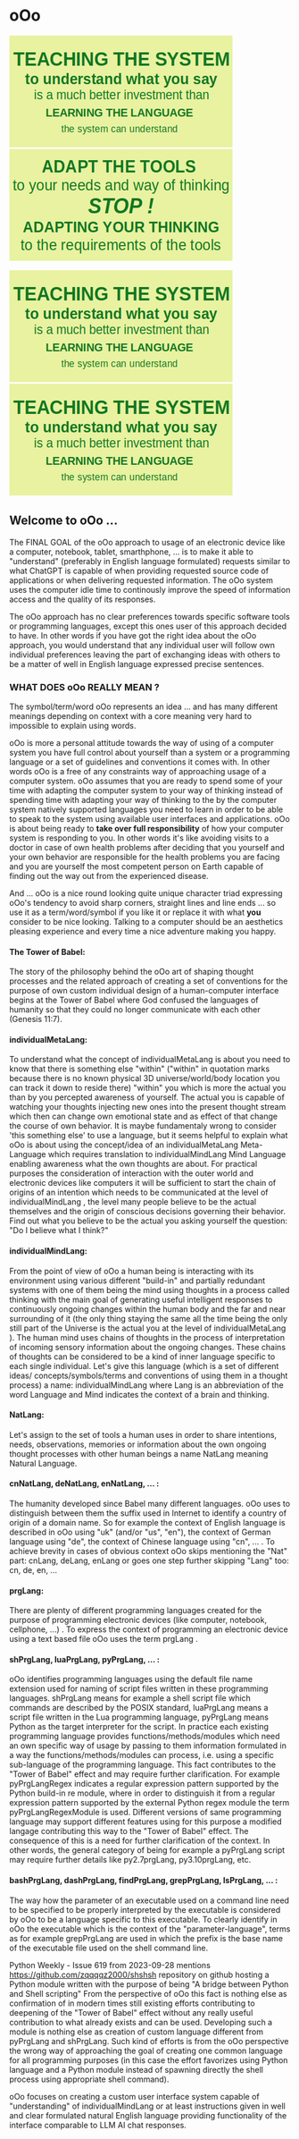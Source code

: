 # oOo 
![oOo Guidelines 01 png](o0o_about_guidelines.o0o_001.png "There is only NOW, so start teaching it NOW ...") 
![oOo Guidelines 03 png](o0o_about_guidelines.o0o_003.png "There is only NOW, so start adapting them NOW ...") 

![oOo Guidelines gif](o0o_about_guidelines.o0o.gif "May the power of  oOo  be with you!") 
![oOo Guidelines gif](o0o_about_guidelines.o0o.gif "Be well and have a best day ever!") 

##	Welcome to		**oOo**		...

The FINAL GOAL of the  oOo  approach to usage of an electronic device like a computer, notebook, tablet, smarthphone, ... is to make it able to "understand" (preferably in English language formulated) requests similar to what ChatGPT is capable of when providing requested source code of applications or when delivering requested information. The  oOo  system uses the computer idle time to continously improve the speed of information access and the quality of its responses. 

The oOo approach has no clear preferences towards specific software tools or programming languages, except this ones user of this approach decided to have. In other words if you have got the right idea about the oOo approach, you would understand that any individual user will follow own individual preferences leaving the part of exchanging ideas with others to be a matter of well in English language expressed precise sentences. 

### WHAT DOES  oOo  REALLY MEAN ?

The symbol/term/word  oOo  represents an idea ... and has many different meanings depending on context with a core meaning very hard to impossible to explain using words. 

oOo  is more a personal attitude towards the way of using of a computer system you have full control about yourself than a system or a programming language or a set of guidelines and conventions it comes with. In other words  oOo  is a free of any constraints way of approaching usage of a computer system.   oOo  assumes that you are ready to spend some of your time with adapting the computer system to your way of thinking instead of spending time with adapting your way of thinking to the by the computer system natively supported languages you need to learn in order to be able to speak to the system using available user interfaces and applications.  oOo is about being ready to **take over full responsibility** of how your computer system is responding to you. In other words it's like avoiding visits to a doctor in case of own health problems after deciding that you yourself and your own behavior are responsible for the health problems you are facing and you are yourself the most competent person on Earth capable of finding out the way out from the experienced disease. 

And ...  oOo  is a nice round looking quite unique character triad expressing oOo's tendency to avoid sharp corners, straight lines and line ends ... so use it as a term/word/symbol if you like it or replace it with what **you** consider to be nice looking. Talking to a computer should be an aesthetics pleasing experience and every time a nice adventure making you happy. 

####	The Tower of Babel:
The story of the philosophy behind the   oOo   art of shaping thought processes and the related approach of creating a set of conventions for the purpose of own custom individual design of a human-computer interface begins at the Tower of Babel where God confused the languages of humanity so that they could no longer communicate with each other (Genesis 11:7). 

####	individualMetaLang:
To understand what the concept of   individualMetaLang   is about you need to know that there is something else "within" ("within" in quotation marks because there is no known physical 3D universe/world/body location you can track it down to reside there) "within" you which is more the actual you than by you percepted awareness of yourself. The actual you is capable of watching your thoughts injecting new ones into the present thought stream which then can change own emotional state and as effect of that change the course of own behavior. It is maybe fundamentaly wrong to consider 'this something else' to use a language, but it seems helpful to explain what  oOo  is about using the concept/idea of an  individualMetaLang  Meta-Language which requires translation to  individualMindLang  Mind Language enabling awareness what the own thoughts are about. For practical purposes the consideration of interaction with the outer world and electronic devices like computers it will be sufficient to start the chain of origins of an intention which needs to be communicated at the level of  individualMindLang  , the level many people believe to be the actual themselves and the origin of conscious decisions governing their behavior. Find out what you believe to be the actual you asking yourself the question: "Do I believe what I think?"
		
####	individualMindLang: 
From the point of view of   oOo   a human being is interacting with its environment using various different "build-in" and partially redundant systems with one of them being the mind using thoughts in a process called thinking with the main goal of generating useful intelligent responses to continuously ongoing changes within the human body and the far and near surrounding of it (the only thing staying the same all the time being the only still part of the Universe is the actual you at the level of    individualMetaLang   ). 
		The human mind uses chains of thoughts in the process of interpretation of incoming sensory information about the ongoing changes. These chains of thoughts can be considered to be a kind of inner language specific to each single individual. Let's give this language (which is a set of different ideas/ concepts/symbols/terms and conventions of using them in a thought process) a name:   individualMindLang   where Lang is an abbreviation of the word Language and Mind indicates the context of a brain and thinking. 
		
####	NatLang:
Let's assign to the set of tools a human uses in order to share intentions, needs, observations, memories or information about the own ongoing thought processes with other human beings a name   NatLang   meaning Natural Language. 

####	cnNatLang, deNatLang, enNatLang, ... :
The humanity developed since Babel many different languages.   oOo   uses to distinguish between them the suffix used in Internet to identify a country of origin of a domain name. So for example the context of English language is described in  oOo  using  "uk"  (and/or "us", "en"), the context of German language using "de",  the context of Chinese language using "cn", ...   .   To achieve brevity in cases of obvious context  oOo  skips mentioning the "Nat" part: cnLang, deLang, enLang or goes one step further skipping "Lang" too: cn, de, en, ...

####	prgLang:
There are plenty of different programming languages created for the purpose of programming electronic devices (like computer, notebook, cellphone, ...) . To express the context of programming an electronic device using a text based file   oOo   uses the term   prgLang   . 

####	shPrgLang, luaPrgLang, pyPrgLang, ... :
  oOo   identifies programming languages using the default file name extension used for naming of script files written in these programming languages.   shPrgLang   means for example a shell script file which commands are described by the POSIX standard, luaPrgLang means a script file written in the Lua programming language, pyPrgLang means Python as the target interpreter for the script. 
In practice each existing programming language provides functions/methods/modules which need an own specific way of usage by passing to them information formulated in a way the functions/methods/modules can process, i.e. using a specific sub-language of the programming language. This fact contributes to the "Tower of Babel" effect and may require further clarification. For example   pyPrgLangRegex   indicates a regular expression pattern supported by the Python build-in   re   module, where in order to distinguish it from a regular expression pattern supported by the external Python regex module the term   pyPrgLangRegexModule   is used. 
Different versions of same programming language may support different features using for this purpose a modified langage contributing this way to the "Tower of Babel" effect. The consequence of this is a need for further clarification of the context. In other words, the general category of being for example a   pyPrgLang   script may require further details like py2.7prgLang, py3.10prgLang, etc. 
		   
####	bashPrgLang, dashPrgLang, findPrgLang, grepPrgLang, lsPrgLang, ... :
The way how the parameter of an executable used on a command line need to be specified to be properly interpreted by the executable is considered by   oOo   to be a language specific to this executable. To clearly identify in   oOo   the executable which is the context of the "parameter-language", terms as for example   grepPrgLang   are used in which the prefix is the base name of the executable file used on the shell command line. 

Python Weekly - Issue 619 from 2023-09-28 mentions  https://github.com/zqqqqz2000/shshsh  repository on github hosting a Python module written with the purpose of being "A bridge between Python and Shell scripting"
From the perspective of  oOo  this fact is nothing else as confirmation of in modern times still existing efforts contributing to deepening of the "Tower of Babel" effect without any really useful contribution to what already exists and can be used. Developing such a module is nothing else as creation of custom language different from pyPrgLang and shPrgLang. Such kind of efforts is from the  oOo  perspective the wrong way of approaching the goal of creating one common language for all programming purposes (in this case the effort favorizes using Python language and a Python module instead of spawning directly the shell process using appropriate shell command). 
	
  oOo  focuses on creating a custom user interface system capable of "understanding" of  individualMindLang  or at least instructions given in well and clear formulated natural English language providing functionality of the interface comparable to LLM AI chat responses. 

